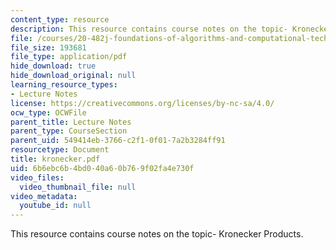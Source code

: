 ```yaml
---
content_type: resource
description: This resource contains course notes on the topic- Kronecker Products.
file: /courses/20-482j-foundations-of-algorithms-and-computational-techniques-in-systems-biology-spring-2006/6b6ebc6b4bd040a60b769f02fa4e730f_kronecker.pdf
file_size: 193681
file_type: application/pdf
hide_download: true
hide_download_original: null
learning_resource_types:
- Lecture Notes
license: https://creativecommons.org/licenses/by-nc-sa/4.0/
ocw_type: OCWFile
parent_title: Lecture Notes
parent_type: CourseSection
parent_uid: 549414eb-3766-c2f1-0f01-7a2b3284ff91
resourcetype: Document
title: kronecker.pdf
uid: 6b6ebc6b-4bd0-40a6-0b76-9f02fa4e730f
video_files:
  video_thumbnail_file: null
video_metadata:
  youtube_id: null
---
```

This resource contains course notes on the topic- Kronecker Products.
